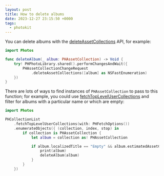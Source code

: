 ```yaml
---
layout: post
title: How to delete albums
date: 2023-12-27 23:15:50 +0000
tags:
  - photokit
---
```

You can delete albums with the [deleteAssetCollections] API, for example:

```swift
import Photos

func deleteAlbum(_ album: PHAssetCollection) -> Void {
    try! PHPhotoLibrary.shared().performChangesAndWait({
        PHAssetCollectionChangeRequest
            .deleteAssetCollections([album] as NSFastEnumeration)
    })
}
```

There are lots of ways to find instances of `PHAssetCollection` to pass to this function; for example, you could use [fetchTopLevelUserCollections] and filter for albums with a particular name or which are empty:

```swift
import Photos

PHCollectionList
    .fetchTopLevelUserCollections(with: PHFetchOptions())
    .enumerateObjects({ (collection, index, stop) in
        if collection is PHAssetCollection {
            let album = collection as! PHAssetCollection

            if album.localizedTitle == "Empty" && album.estimatedAssetCount == 0 {
                print(album)
                deleteAlbum(album)
            }
        }
    })
```

[deleteAssetCollections]: https://developer.apple.com/documentation/photokit/phassetcollectionchangerequest/1619453-deleteassetcollections
[fetchTopLevelUserCollections]: https://developer.apple.com/documentation/photokit/phcollection/1618513-fetchtoplevelusercollections
